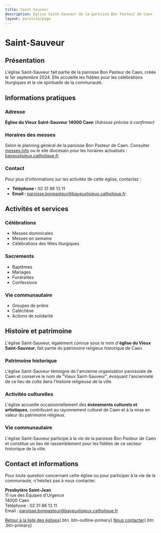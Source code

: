 ```yaml
---
title: Saint-Sauveur
description: Église Saint-Sauveur de la paroisse Bon Pasteur de Caen
layout: paroisse/page
---
```


# Saint-Sauveur

## Présentation

L'église Saint-Sauveur fait partie de la paroisse Bon Pasteur de Caen, créée le 1er septembre 2024. Elle accueille les fidèles pour les célébrations liturgiques et la vie spirituelle de la communauté.

## Informations pratiques

### Adresse
**Église du Vieux Saint-Sauveur**
**14000 Caen**
*(Adresse précise à confirmer)*

### Horaires des messes
Selon le planning général de la paroisse Bon Pasteur de Caen.
Consulter [messes.info](https://messes.info) ou le site diocésain pour les horaires actualisés :
[bayeuxlisieux.catholique.fr](https://bayeuxlisieux.catholique.fr/paroisses/bon-pasteur-de-caen/horaires-des-messes/)

### Contact
Pour plus d'informations sur les activités de cette église, contactez :
- **Téléphone :** 02 31 86 13 11
- **Email :** paroisse.bonpasteur@bayeuxlisieux.catholique.fr

## Activités et services

### Célébrations
- Messes dominicales
- Messes en semaine
- Célébrations des fêtes liturgiques

### Sacrements
- Baptêmes
- Mariages
- Funérailles
- Confessions

### Vie communautaire
- Groupes de prière
- Catéchèse
- Actions de solidarité

## Histoire et patrimoine

L'église Saint-Sauveur, également connue sous le nom d'**église du Vieux Saint-Sauveur**, fait partie du patrimoine religieux historique de Caen.

### Patrimoine historique
L'église Saint-Sauveur témoigne de l'ancienne organisation paroissiale de Caen et conserve le nom de "Vieux Saint-Sauveur", évoquant l'ancienneté de ce lieu de culte dans l'histoire religieuse de la ville.

### Activités culturelles
L'église accueille occasionnellement des **événements culturels et artistiques**, contribuant au rayonnement culturel de Caen et à la mise en valeur du patrimoine religieux.

### Vie communautaire
L'église Saint-Sauveur participe à la vie de la paroisse Bon Pasteur de Caen et constitue un lieu de rassemblement pour les fidèles de ce secteur historique de la ville.

## Contact et informations

Pour toute question concernant cette église ou pour participer à la vie de la communauté, n'hésitez pas à nous contacter.

**Presbytère Saint-Jean**  
11 rue des Équipes d'Urgence  
14000 Caen  
Téléphone : 02 31 86 13 11  
Email : paroisse.bonpasteur@bayeuxlisieux.catholique.fr

[Retour à la liste des églises](/Les-églises){.btn .btn-outline-primary}
[Nous contacter](/infos/contact){.btn .btn-primary}
